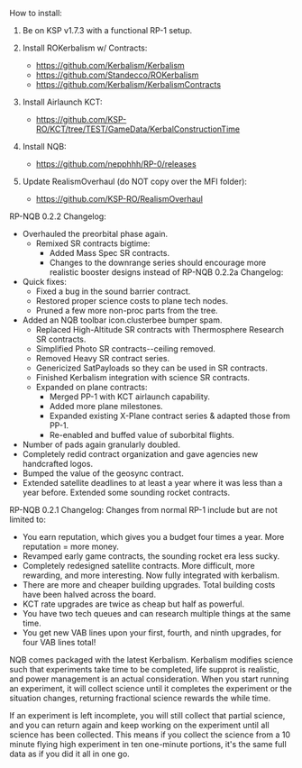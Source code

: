 How to install:

  1) Be on KSP v1.7.3 with a functional RP-1 setup.

  2) Install ROKerbalism w/ Contracts:  
      * https://github.com/Kerbalism/Kerbalism
      * https://github.com/Standecco/ROKerbalism
      * https://github.com/Kerbalism/KerbalismContracts

  3) Install Airlaunch KCT: 
      * https://github.com/KSP-RO/KCT/tree/TEST/GameData/KerbalConstructionTime

  4) Install NQB: 
      * https://github.com/nepphhh/RP-0/releases

  5) Update RealismOverhaul (do NOT copy over the MFI folder): 
      * https://github.com/KSP-RO/RealismOverhaul



RP-NQB 0.2.2 Changelog:

  * Overhauled the preorbital phase again. 
    * Remixed SR contracts bigtime:
      * Added Mass Spec SR contracts.
      * Changes to the downrange series should encourage more realistic booster designs instead of RP-NQB 0.2.2a Changelog:
  * Quick fixes:
    * Fixed a bug in the sound barrier contract.
    * Restored proper science costs to plane tech nodes.
    * Pruned a few more non-proc parts from the tree.
  * Added an NQB toolbar icon.clusterbee bumper spam.
      * Replaced High-Altitude SR contracts with Thermosphere Research SR contracts.
      * Simplified Photo SR contracts--ceiling removed.
      * Removed Heavy SR contract series.
      * Genericized SatPayloads so they can be used in SR contracts.
      * Finished Kerbalism integration with science SR contracts.
    * Expanded on plane contracts:
      * Merged PP-1 with KCT airlaunch capability.
      * Added more plane milestones.
      * Expanded existing X-Plane contract series & adapted those from PP-1.
      * Re-enabled and buffed value of suborbital flights.
  * Number of pads again granularly doubled.
  * Completely redid contract organization and gave agencies new handcrafted logos.
  * Bumped the value of the geosync contract.
  * Extended satellite deadlines to at least a year where it was less than a year before. Extended some sounding rocket contracts. 

RP-NQB 0.2.1 Changelog:
Changes from normal RP-1 include but are not limited to:

  * You earn reputation, which gives you a budget four times a year. More reputation = more money.
  * Revamped early game contracts, the sounding rocket era less sucky.
  * Completely redesigned satellite contracts. More difficult, more rewarding, and more interesting. Now fully integrated with kerbalism. 
  * There are more and cheaper building upgrades. Total building costs have been halved across the board.
  * KCT rate upgrades are twice as cheap but half as powerful.
  * You have two tech queues and can research multiple things at the same time.
  * You get new VAB lines upon your first, fourth, and ninth upgrades, for four VAB lines total!
    
NQB comes packaged with the latest Kerbalism. Kerbalism modifies science such that experiments take time to be completed, life supprot is realistic, and power management is an actual consideration. When you start running an experiment, it will collect science until it completes the experiment or the situation changes, returning fractional science rewards the while time. 

If an experiment is left incomplete, you will still collect that partial science, and you can return again and keep working on the experiment until all science has been collected. This means if you collect the science from a 10 minute flying high experiment in ten one-minute portions, it's the same full data as if you did it all in one go.
